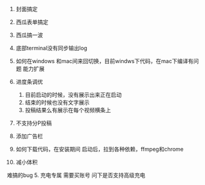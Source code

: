 1. 封面搞定
1. 西瓜表单搞定
2. 西瓜搞一波

3. 底部terminal没有同步输出log
4. 如何在windows 和mac间来回切换，目前windws下代码，在mac下编译有问题
能力扩展
1. 进度条调优
   1. 目前启动的时候，没有展示出来正在启动
   2. 结束的时候也没有文字展示
   3. 投稿结果么有展示在每个视频横条上
2. 不支持分P投稿
3. 添加广告栏
4. 如何下载代码，在安装期间
  启动后，拉到各种依赖，ffmpeg和chrome
1. 减小体积

难搞的bug
5. 充电专属
  需要买账号
  问下是否支持高级充电
